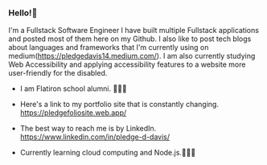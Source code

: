 ### Hello!👋


I'm a Fullstack Software Engineer I have built multiple Fullstack applications and posted most of them here on my Github. I also like to post tech blogs about languages and frameworks that I'm currently using on medium(https://pledgedavis14.medium.com/). I am also currently studying Web Accessibility and applying accessibility features to a website more user-friendly for the disabled. 

+ I am Flatiron school alumni. 👨🏾‍🎓

+ Here's a link to my portfolio site that is constantly changing. https://pledgefoliosite.web.app/ 

+ The best way to reach me is by LinkedIn. https://www.linkedin.com/in/pledge-d-davis/ 

+ Currently learning cloud computing and Node.js.👨🏾‍💻

